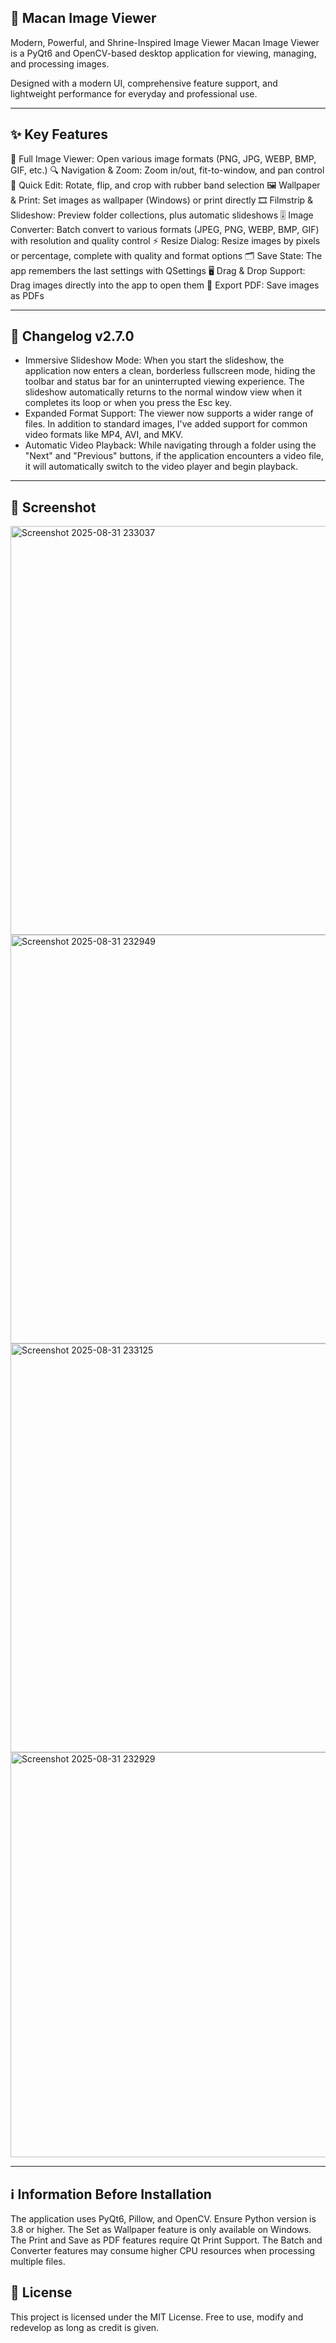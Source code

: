 ## 🐅 Macan Image Viewer
Modern, Powerful, and Shrine-Inspired Image Viewer
Macan Image Viewer is a PyQt6 and OpenCV-based desktop application for viewing, managing, and processing images.

Designed with a modern UI, comprehensive feature support, and lightweight performance for everyday and professional use.

---

## ✨ Key Features
📂 Full Image Viewer: Open various image formats (PNG, JPG, WEBP, BMP, GIF, etc.)
🔍 Navigation & Zoom: Zoom in/out, fit-to-window, and pan control
📐 Quick Edit: Rotate, flip, and crop with rubber band selection
🖼️ Wallpaper & Print: Set images as wallpaper (Windows) or print directly
🎞️ Filmstrip & Slideshow: Preview folder collections, plus automatic slideshows
🎚️ Image Converter: Batch convert to various formats (JPEG, PNG, WEBP, BMP, GIF) with resolution and quality control
⚡ Resize Dialog: Resize images by pixels or percentage, complete with quality and format options
🗂️ Save State: The app remembers the last settings with QSettings
🖥️ Drag & Drop Support: Drag images directly into the app to open them
📝 Export PDF: Save images as PDFs

---
## 📝 Changelog v2.7.0
- Immersive Slideshow Mode: When you start the slideshow, the application now enters a clean, borderless fullscreen mode, hiding the toolbar and status bar for an uninterrupted viewing experience. The slideshow automatically returns to the normal window view when it completes its loop or when you press the Esc key.
- Expanded Format Support: The viewer now supports a wider range of files. In addition to standard images, I've added support for common video formats like MP4, AVI, and MKV.
- Automatic Video Playback: While navigating through a folder using the "Next" and "Previous" buttons, if the application encounters a video file, it will automatically switch to the video player and begin playback.

---
## 📸 Screenshot
<img width="1102" height="654" alt="Screenshot 2025-08-31 233037" src="https://github.com/user-attachments/assets/c35b4c17-d908-4a79-94b2-9398c5a0101a" />

<img width="1103" height="654" alt="Screenshot 2025-08-31 232949" src="https://github.com/user-attachments/assets/47ae6a96-61af-4b1e-bd37-1a1bd1f22a42" />

<img width="1102" height="654" alt="Screenshot 2025-08-31 233125" src="https://github.com/user-attachments/assets/fff50170-db5a-4b1c-b6ab-6ba509bb2dba" />

<img width="1101" height="648" alt="Screenshot 2025-08-31 232929" src="https://github.com/user-attachments/assets/cd11ead1-2244-4b11-a9c2-88d7702f785f" />

---

## ℹ️ Information Before Installation
The application uses PyQt6, Pillow, and OpenCV. Ensure Python version is 3.8 or higher.
The Set as Wallpaper feature is only available on Windows.
The Print and Save as PDF features require Qt Print Support.
The Batch and Converter features may consume higher CPU resources when processing multiple files.

## 📜 License
This project is licensed under the MIT License. Free to use, modify and redevelop as long as credit is given.
